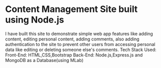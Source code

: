 # Content Management Site built using Node.js
I have built this site to demonstrate simple web app features like adding content, editing personal content, adding comments, also adding authentication to the site to prevent other users from accessing personal data like editing or deleting someone else's comments. 
Tech Stack Used:
Front-End: HTML,CSS,Bootstrap
Back-End: Node.js,Express.js and MongoDB as a Database(using MLab)
